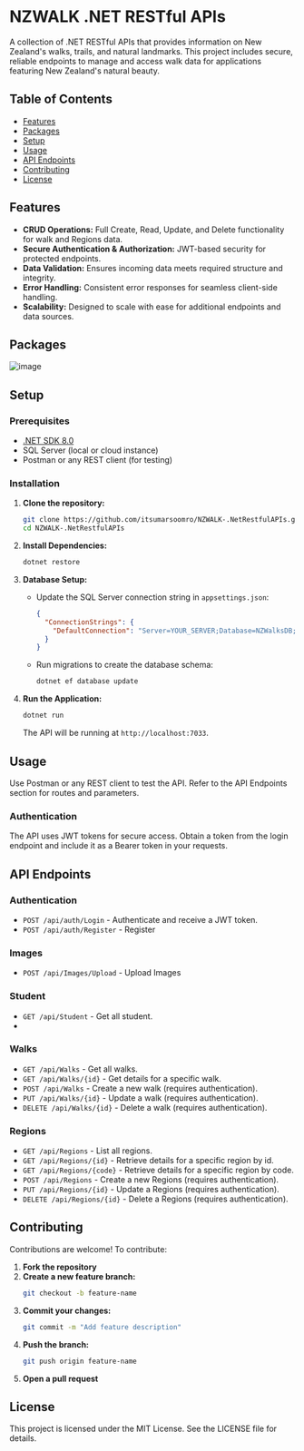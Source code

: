 # NZWALK .NET RESTful APIs

A collection of .NET RESTful APIs that provides information on New Zealand's walks, trails, and natural landmarks. This project includes secure, reliable endpoints to manage and access walk data for applications featuring New Zealand's natural beauty.

## Table of Contents

- [Features](#features)
- [Packages](#packages)
- [Setup](#setup)
- [Usage](#usage)
- [API Endpoints](#api-endpoints)
- [Contributing](#contributing)
- [License](#license)

## Features

- **CRUD Operations:** Full Create, Read, Update, and Delete functionality for walk and Regions data.
- **Secure Authentication & Authorization:** JWT-based security for protected endpoints.
- **Data Validation:** Ensures incoming data meets required structure and integrity.
- **Error Handling:** Consistent error responses for seamless client-side handling.
- **Scalability:** Designed to scale with ease for additional endpoints and data sources.

## Packages

![image](https://github.com/user-attachments/assets/9851c864-4135-41d6-8df5-698fe819bed7)

## Setup

### Prerequisites

- [.NET SDK 8.0](https://dotnet.microsoft.com/download/dotnet/8.0)
- SQL Server (local or cloud instance)
- Postman or any REST client (for testing)

### Installation

1. **Clone the repository:**
   ```bash
   git clone https://github.com/itsumarsoomro/NZWALK-.NetRestfulAPIs.git
   cd NZWALK-.NetRestfulAPIs
   ```

2. **Install Dependencies:**
   ```bash
   dotnet restore
   ```

3. **Database Setup:**
   * Update the SQL Server connection string in `appsettings.json`:
     ```json
     {
       "ConnectionStrings": {
         "DefaultConnection": "Server=YOUR_SERVER;Database=NZWalksDB;Trusted_Connection=True;"
       }
     }
     ```
   * Run migrations to create the database schema:
     ```bash
     dotnet ef database update
     ```

4. **Run the Application:**
   ```bash
   dotnet run
   ```
   The API will be running at `http://localhost:7033`.

## Usage

Use Postman or any REST client to test the API. Refer to the API Endpoints section for routes and parameters.

### Authentication

The API uses JWT tokens for secure access. Obtain a token from the login endpoint and include it as a Bearer token in your requests.

## API Endpoints

### Authentication
* `POST /api/auth/Login` - Authenticate and receive a JWT token.
* `POST /api/auth/Register` - Register

### Images
* `POST /api/Images/Upload` - Upload Images

### Student
* `GET /api/Student` - Get all student.
* 
### Walks
* `GET /api/Walks` - Get all walks.
* `GET /api/Walks/{id}` - Get details for a specific walk.
* `POST /api/Walks` - Create a new walk (requires authentication).
* `PUT /api/Walks/{id}` - Update a walk (requires authentication).
* `DELETE /api/Walks/{id}` - Delete a walk (requires authentication).

### Regions
* `GET /api/Regions` - List all regions.
* `GET /api/Regions/{id}` - Retrieve details for a specific region by id.
* `GET /api/Regions/{code}` - Retrieve details for a specific region by code.
* `POST /api/Regions` - Create a new Regions (requires authentication).
* `PUT /api/Regions/{id}` - Update a Regions (requires authentication).
* `DELETE /api/Regions/{id}` - Delete a Regions (requires authentication).

## Contributing

Contributions are welcome! To contribute:

1. **Fork the repository**
2. **Create a new feature branch:**
   ```bash
   git checkout -b feature-name
   ```
3. **Commit your changes:**
   ```bash
   git commit -m "Add feature description"
   ```
4. **Push the branch:**
   ```bash
   git push origin feature-name
   ```
5. **Open a pull request**

## License

This project is licensed under the MIT License. See the LICENSE file for details.
